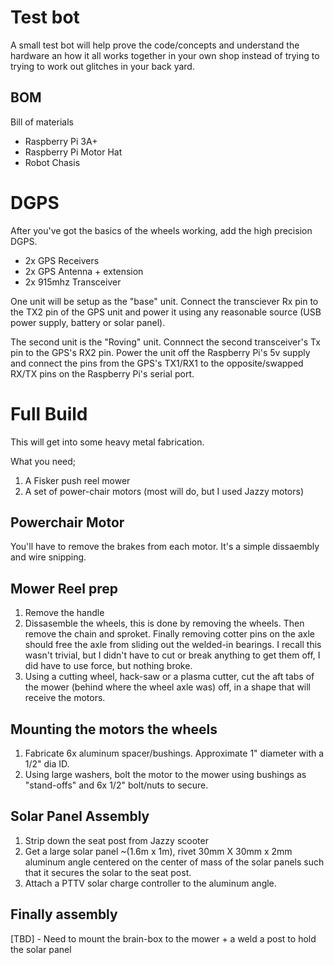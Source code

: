 # Test bot

A small test bot will help prove the code/concepts and understand the hardware an how it all works together in your own shop instead of trying to trying to work out glitches in your back yard.

## BOM

Bill of materials

* Raspberry Pi 3A+
* Raspberry Pi Motor Hat
* Robot Chasis

# DGPS

After you've got the basics of the wheels working, add the high precision DGPS.

* 2x GPS Receivers
* 2x GPS Antenna + extension
* 2x 915mhz Transceiver

One unit will be setup as the "base" unit.  Connect the transciever Rx pin to the TX2 pin of the GPS unit and power it using any reasonable source (USB power supply, battery or solar panel).

The second unit is the "Roving" unit.  Connnect the second transceiver's Tx pin to the GPS's RX2 pin.  Power the unit off the Raspberry Pi's 5v supply and connect the pins from the GPS's TX1/RX1 to the opposite/swapped RX/TX pins on the Raspberry Pi's serial port.

# Full Build

This will get into some heavy metal fabrication. 

What you need;

1. A Fisker push reel mower
1. A set of power-chair motors (most will do, but I used Jazzy motors)

## Powerchair Motor

You'll have to remove the brakes from each motor.  It's a simple dissaembly and wire snipping.

## Mower Reel prep

1. Remove the handle
1. Dissasemble the wheels, this is done by removing the wheels.  Then remove the chain and sproket.  Finally removing cotter pins on the axle should free the axle from sliding out the welded-in bearings.  I recall this wasn't trivial, but I didn't have to cut or break anything to get them off, I did have to use force, but nothing broke.
1. Using a cutting wheel, hack-saw or a plasma cutter, cut the aft tabs of the mower (behind where the wheel axle was) off, in a shape that will receive the motors.

## Mounting the motors the wheels

1. Fabricate 6x aluminum spacer/bushings.  Approximate 1" diameter with a 1/2" dia ID.
1. Using large washers, bolt the motor to the mower using bushings as "stand-offs" and 6x 1/2" bolt/nuts to secure.

## Solar Panel Assembly

1. Strip down the seat post from Jazzy scooter
1. Get a large solar panel ~(1.6m x 1m), rivet 30mm X 30mm x 2mm aluminum angle centered on the center of mass of the solar panels such that it secures the solar to the seat post.
1. Attach a PTTV solar charge controller to the aluminum angle.

## Finally assembly

[TBD] - Need to mount the brain-box to the mower + a weld a post to hold the solar panel


